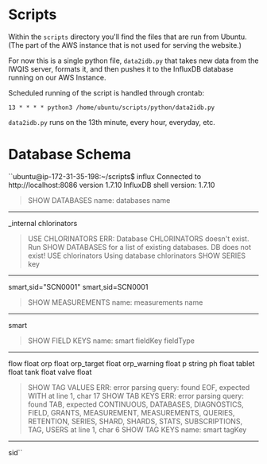 # Scripts

Within the ``scripts`` directory you'll find the files that are run from Ubuntu.
(The part of the AWS instance that is not used for serving the website.)

For now this is a single python file, ``data2idb.py`` that takes new data from the IWQIS server, 
formats it, and then pushes it to the InfluxDB database running on our AWS Instance.

Scheduled running of the script is handled through crontab:

``13 * * * * python3 /home/ubuntu/scripts/python/data2idb.py``

``data2idb.py`` runs on the 13th minute, every hour, everyday, etc.



# Database Schema

``ubuntu@ip-172-31-35-198:~/scripts$ influx
Connected to http://localhost:8086 version 1.7.10
InfluxDB shell version: 1.7.10
> SHOW DATABASES
name: databases
name
----
_internal
chlorinators
> USE CHLORINATORS
ERR: Database CHLORINATORS doesn't exist. Run SHOW DATABASES for a list of existing databases.
DB does not exist!
> USE chlorinators
Using database chlorinators
> SHOW SERIES
key
---
smart,sid="SCN0001"
smart,sid=SCN0001
> SHOW MEASUREMENTS
name: measurements
name
----
smart
> SHOW FIELD KEYS
name: smart
fieldKey    fieldType
--------    ---------
flow        float
orp         float
orp_target  float
orp_warning float
p           string
ph          float
tablet      float
tank        float
valve       float
> SHOW TAG VALUES
ERR: error parsing query: found EOF, expected WITH at line 1, char 17
> SHOW TAB KEYS
ERR: error parsing query: found TAB, expected CONTINUOUS, DATABASES, DIAGNOSTICS, FIELD, GRANTS, MEASUREMENT, MEASUREMENTS, QUERIES, RETENTION, SERIES, SHARD, SHARDS, STATS, SUBSCRIPTIONS, TAG, USERS at line 1, char 6
> SHOW TAG KEYS
name: smart
tagKey
------
sid``
